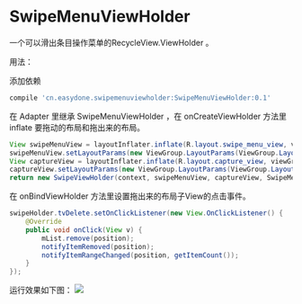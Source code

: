 # SwipeMenuViewHolder


一个可以滑出条目操作菜单的RecycleView.ViewHolder 。

用法：

添加依赖
```gradle
compile 'cn.easydone.swipemenuviewholder:SwipeMenuViewHolder:0.1'
```

在 Adapter 里继承 SwipeMenuViewHolder ，在 onCreateViewHolder 方法里 inflate 要拖动的布局和拖出来的布局。
```Java
View swipeMenuView = layoutInflater.inflate(R.layout.swipe_menu_view, viewGroup, false);
swipeMenuView.setLayoutParams(new ViewGroup.LayoutParams(ViewGroup.LayoutParams.WRAP_CONTENT, ViewGroup.LayoutParams.MATCH_PARENT));
View captureView = layoutInflater.inflate(R.layout.capture_view, viewGroup, false);
captureView.setLayoutParams(new ViewGroup.LayoutParams(ViewGroup.LayoutParams.MATCH_PARENT, ViewGroup.LayoutParams.MATCH_PARENT));
return new SwipeViewHolder(context, swipeMenuView, captureView, SwipeMenuViewHolder.EDGE_RIGHT).getDragViewHolder();
```

在 onBindViewHolder 方法里设置拖出来的布局子View的点击事件。
```Java
swipeHolder.tvDelete.setOnClickListener(new View.OnClickListener() {
    @Override
    public void onClick(View v) {
        mList.remove(position);
        notifyItemRemoved(position);
        notifyItemRangeChanged(position, getItemCount());
    }
});
```
运行效果如下图：
![](https://github.com/liangzhitao/SwipeMenuRecyclerView/blob/master/swipe_menu_recyclerview.gif)
